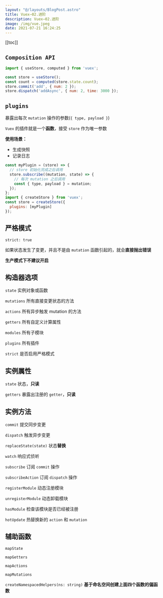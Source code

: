 ```yaml
---
layout: "@/layouts/BlogPost.astro"
title: Vuex—02.进阶
description: Vuex—02.进阶
image: /img/vue.jpeg
date: 2021-07-21 16:24:25
---
```


[[toc]]

## `Composition API`

```js
import { useStore, computed } from 'vuex';

const store = useStore();
const count = computed(store.state.count);
store.commit('add', { num: 2 });
store.dispatch('addAsync', { num: 2, time: 3000 });
```

## `plugins`

暴露出每次 `mutation` 操作的参数(`{ type, payload }`)

`Vuex` 的插件就是一个**函数**，接受 `store` 作为唯一参数

**使用场景：**
  - 生成快照
  - 记录日志

```js
const myPlugin = (store) => {
  // store 初始化完成之后调用
  store.subscribe((mutation, state) => {
    // 每次 mutation 之后调用
    const { type, payload } = mutation;
  });
};
import { createStore } from 'vuex';
const store = createStore({
  plugins: [myPlugin]
});
```

## 严格模式

`strict: true`

如果状态发生了变更，并且不是由 `mutation` 函数引起的，就会**直接抛出错误**

**生产模式下不建议开启**

## 构造器选项

`state` 实例对象或函数

`mutations` 所有直接变更状态的方法

`actions` 所有异步触发 mutation 的方法

`getters` 所有自定义计算属性

`modules` 所有子模块

`plugins` 所有插件

`strict` 是否启用严格模式

## 实例属性

`state` 状态，**只读**

`getters` 暴露出注册的 `getter`，**只读**

## 实例方法

`commit` 提交同步变更

`dispatch` 触发异步变更

`replaceState(state)` 状态**替换**

`watch` 响应式侦听

`subscribe` 订阅 `commit` 操作

`subscribeAction` 订阅 `dispatch` 操作

`registerModule` 动态注册模块

`unregisterModule` 动态卸载模块

`hasModule` 检查该模块是否已经被注册

`hotUpdate` 热替换新的 `action` 和 `mutation`

## 辅助函数

`mapState`

`mapGetters`

`mapActions`

`mapMutations`

`createNamespacedHelpers(ns: string)` **基于命名空间创建上面四个函数的偏函数**